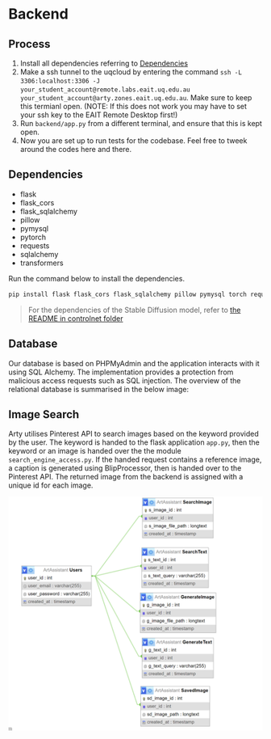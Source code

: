# Backend

## Process

1. Install all dependencies referring to [Dependencies](#dependencies)
2. Make a ssh tunnel to the uqcloud by entering the command `ssh -L 3306:localhost:3306 -J your_student_account@remote.labs.eait.uq.edu.au your_student_account@arty.zones.eait.uq.edu.au`. Make sure to keep this termianl open. (NOTE: If this does not work you may have to set your ssh key to the EAIT Remote Desktop first!)
3. Run `backend/app.py` from a different terminal, and ensure that this is kept open.
4. Now you are set up to run tests for the codebase. Feel free to tweek around the codes here and there.

## Dependencies

- flask
- flask_cors
- flask_sqlalchemy
- pillow
- pymysql
- pytorch
- requests
- sqlalchemy
- transformers

Run the command below to install the dependencies. 

```bash
pip install flask flask_cors flask_sqlalchemy pillow pymysql torch requests sqlalchemy transformers
```

> For the dependencies of the Stable Diffusion model, refer to [the README in controlnet folder](controlnet\README.md)

## Database

Our database is based on PHPMyAdmin and the application interacts with it using SQL Alchemy. The implementation provides a protection from malicious access requests such as SQL injection. The overview of the relational database is summarised in the below image:

## Image Search

Arty utilises Pinterest API to search images based on the keyword provided by the user. The keyword is handed to the flask application `app.py`, then the keyword or an image is handed over the the module `search_engine_access.py`. If the handed request contains a reference image, a caption is generated using BlipProcessor, then is handed over to the Pinterest API. The returned image from the backend is assigned with a unique id for each image.

<img src = '..\images\db.png' alt = 'database structure'>